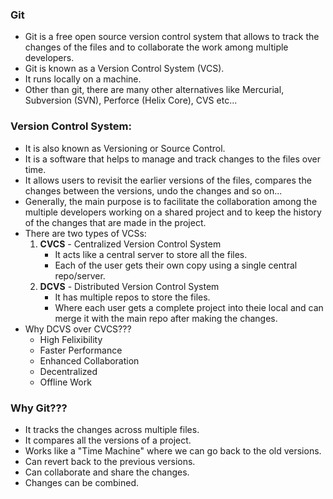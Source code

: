 ### Git  
- Git is a free open source version control system that allows to track the changes of the files and to collaborate the work among multiple developers.  
- Git is known as a Version Control System (VCS).  
- It runs locally on a machine.  
- Other than git, there are many other alternatives like Mercurial, Subversion (SVN), Perforce (Helix Core), CVS etc...

### Version Control System:  
- It is also known as Versioning or Source Control.  
- It is a software that helps to manage and track changes to the files over time.  
- It allows users to revisit the earlier versions of the files, compares the changes between the versions, undo the changes and so on...  
- Generally, the main purpose is to facilitate the collaboration among the multiple developers working on a shared project and to keep the history of the changes that are made in the project.  
- There are two types of VCSs:  
    1. **CVCS** - Centralized Version Control System
        - It acts like a central server to store all the files.  
        - Each of the user gets their own copy using a single central repo/server.  
    2. **DCVS** - Distributed Version Control System  
        - It has multiple repos to store the files. 
        - Where each user gets a complete project into theie local and can merge it with the main repo after making the changes.  
- Why DCVS over CVCS???
    - High Felixibility
    - Faster Performance
    - Enhanced Collaboration
    - Decentralized
    - Offline Work  

### Why Git???
- It tracks the changes across multiple files.  
- It compares all the versions of a project.  
- Works like a "Time Machine" where we can go back to the old versions.  
- Can revert back to the previous versions.  
- Can collaborate and share the changes.  
- Changes can be combined.  
